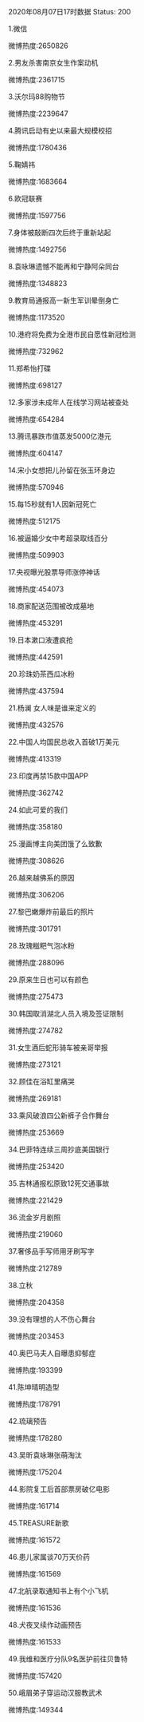 2020年08月07日17时数据
Status: 200

1.微信

微博热度:2650826

2.男友杀害南京女生作案动机

微博热度:2361715

3.沃尔玛88购物节

微博热度:2239647

4.腾讯启动有史以来最大规模校招

微博热度:1780436

5.鞠婧祎

微博热度:1683664

6.欧冠联赛

微博热度:1597756

7.身体被敲断四次后终于重新站起

微博热度:1492756

8.袁咏琳遗憾不能再和宁静阿朵同台

微博热度:1348823

9.教育局通报高一新生军训晕倒身亡

微博热度:1173520

10.港府将免费为全港市民自愿性新冠检测

微博热度:732962

11.郑希怡打碟

微博热度:698127

12.多家涉未成年人在线学习网站被查处

微博热度:654284

13.腾讯暴跌市值蒸发5000亿港元

微博热度:604147

14.宋小女想把儿孙留在张玉环身边

微博热度:570946

15.每15秒就有1人因新冠死亡

微博热度:512175

16.被逼婚少女中考超录取线百分

微博热度:509903

17.央视曝光股票导师涨停神话

微博热度:454073

18.商家配送范围被改成墓地

微博热度:453291

19.日本漱口液遭疯抢

微博热度:442591

20.珍珠奶茶西瓜冰粉

微博热度:437594

21.杨澜 女人味是谁来定义的

微博热度:432576

22.中国人均国民总收入首破1万美元

微博热度:413319

23.印度再禁15款中国APP

微博热度:362742

24.如此可爱的我们

微博热度:358180

25.漫画博主向美团饿了么致歉

微博热度:308626

26.越来越佛系的原因

微博热度:306206

27.黎巴嫩爆炸前最后的照片

微博热度:301791

28.玫瑰糍粑气泡冰粉

微博热度:288096

29.原来生日也可以有颜色

微博热度:275473

30.韩国取消湖北人员入境及签证限制

微博热度:274782

31.女生酒后蛇形骑车被亲哥举报

微博热度:273121

32.顾佳在浴缸里痛哭

微博热度:269181

33.乘风破浪四公新裤子合作舞台

微博热度:253669

34.巴菲特连续三周抄底美国银行

微博热度:253420

35.吉林通报松原致12死交通事故

微博热度:221429

36.流金岁月剧照

微博热度:219060

37.奢侈品手写师用牙刷写字

微博热度:212789

38.立秋

微博热度:204358

39.没有理想的人不伤心舞台

微博热度:203453

40.奥巴马夫人自曝患抑郁症

微博热度:193399

41.陈坤晴明造型

微博热度:178791

42.琉璃预告

微博热度:178280

43.吴昕袁咏琳张萌淘汰

微博热度:175204

44.影院复工后首部票房破亿电影

微博热度:161714

45.TREASURE新歌

微博热度:161572

46.患儿家属谈70万天价药

微博热度:161569

47.北航录取通知书上有个小飞机

微博热度:161536

48.犬夜叉续作动画预告

微博热度:161533

49.我维和医疗分队9名医护前往贝鲁特

微博热度:157420

50.峨眉弟子穿运动汉服教武术

微博热度:149344


